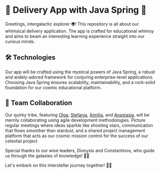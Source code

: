 
# 🚀 Delivery App with Java Spring 🌌
Greetings, intergalactic explorer 👽! This repository is all about our whimsical delivery application. The app is crafted for educational whimsy and aims to beam an interesting learning experience straight into our curious minds.

## 🛠️ Technologies
Our app will be crafted using the mystical powers of Java Spring, a robust and widely-adored framework for conjuring enterprise-level applications. Choosing Java Spring ensures scalability, maintainability, and a rock-solid foundation for our cosmic educational platform.

## 👾 Team Collaboration
Our quirky tribe, featuring [Olga](https://github.com/OlgaLom), [Stefania](https://github.com/estefaniadlk), [Aimilia](https://github.com/aimigogo), and [Anastasia](https://github.com/AnastasiaBam), will be merrily collaborating using agile development methodologies. Picture regular meetings where ideas sparkle like shooting stars, communication that flows smoother than stardust, and a shared project management platform that acts as our cosmic mission control for the success of our celestial project.

Special thanks to our wise leaders, Dionysis and Constantinos, who guide us through the galaxies of knowledge! 🌠🙌

Let's embark on this interstellar journey together! 🚀✨